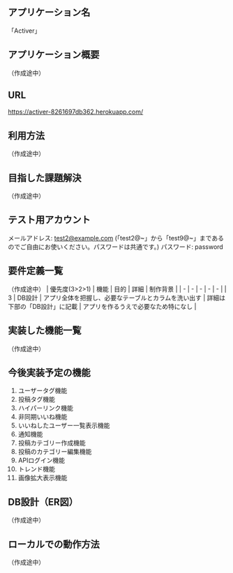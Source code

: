## アプリケーション名
「Activer」

## アプリケーション概要
（作成途中）

## URL
https://activer-8261697db362.herokuapp.com/

## 利用方法
（作成途中）

## 目指した課題解決
（作成途中）

## テスト用アカウント
メールアドレス: test2@example.com (「test2@~」から「test9@~」まであるのでご自由にお使いください。パスワードは共通です。)
パスワード: password

## 要件定義一覧
（作成途中）
| 優先度(3>2>1) | 機能 | 目的 | 詳細 | 制作背景 | 
| - | - | - | - | - |
| 3 | DB設計 | アプリ全体を把握し、必要なテーブルとカラムを洗い出す | 詳細は下部の「DB設計」に記載 | アプリを作るうえで必要なため特になし |

## 実装した機能一覧
（作成途中）

## 今後実装予定の機能
1. ユーザータグ機能
2. 投稿タグ機能
3. ハイパーリンク機能
4. 非同期いいね機能
5. いいねしたユーザー一覧表示機能
6. 通知機能
7. 投稿カテゴリー作成機能
8. 投稿のカテゴリー編集機能
9. APIログイン機能
10. トレンド機能
11. 画像拡大表示機能

## DB設計（ER図）
（作成途中）

## ローカルでの動作方法
（作成途中）
